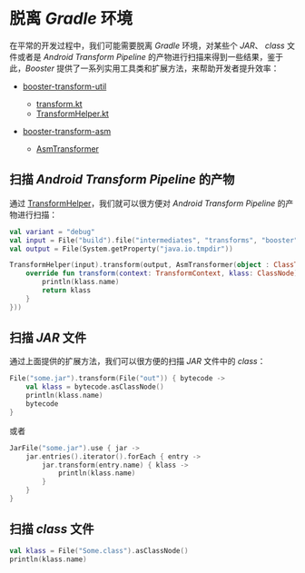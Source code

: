 # 脱离 *Gradle* 环境

在平常的开发过程中，我们可能需要脱离 *Gradle* 环境，对某些个 *JAR*、 *class* 文件或者是 *Android Transform Pipeline* 的产物进行扫描来得到一些结果，鉴于此，*Booster* 提供了一系列实用工具类和扩展方法，来帮助开发者提升效率：

- [booster-transform-util](https://github.com/didi/booster/tree/master/booster-transform-util)

    - [transform.kt](https://github.com/didi/booster/blob/master/booster-transform-util/src/main/kotlin/com/didiglobal/booster/transform/util/transform.kt)
    - [TransformHelper.kt](https://github.com/didi/booster/blob/master/booster-transform-util/src/main/kotlin/com/didiglobal/booster/transform/util/TransformHelper.kt)

- [booster-transform-asm](https://github.com/didi/booster/tree/master/booster-transform-asm)

    - [AsmTransformer](https://github.com/didi/booster/blob/master/booster-transform-asm/src/main/kotlin/com/didiglobal/booster/transform/asm/AsmTransformer.kt)


## 扫描 *Android Transform Pipeline* 的产物

通过 [TransformHelper](https://github.com/didi/booster/blob/master/booster-transform-util/src/main/kotlin/com/didiglobal/booster/transform/util/TransformHelper.kt)，我们就可以很方便对 *Android Transform Pipeline* 的产物进行扫描：

```kotlin
val variant = "debug"
val input = File("build").file("intermediates", "transforms", "booster", variant)
val output = File(System.getProperty("java.io.tmpdir"))

TransformHelper(input).transform(output, AsmTransformer(object : ClassTransformer {
    override fun transform(context: TransformContext, klass: ClassNode): ClassNode {
        println(klass.name)
        return klass
    }
}))
```

## 扫描 *JAR* 文件

通过上面提供的扩展方法，我们可以很方便的扫描 *JAR* 文件中的 *class*：

```kotlin
File("some.jar").transform(File("out")) { bytecode ->
    val klass = bytecode.asClassNode()
    println(klass.name)
    bytecode
}
```

或者

```kotlin
JarFile("some.jar").use { jar ->
    jar.entries().iterator().forEach { entry ->
        jar.transform(entry.name) { klass ->
            println(klass.name)
        }
    }
}
```

## 扫描 *class* 文件

```kotlin
val klass = File("Some.class").asClassNode()
println(klass.name)
```
